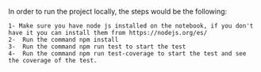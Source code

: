 In order to run the project locally, the steps would be the following:

    1- Make sure you have node js installed on the notebook, if you don't have it you can install them from https://nodejs.org/es/
    2-  Run the command npm install 
    3-  Run the command npm run test to start the test 
    4-  Run the command npm run test-coverage to start the test and see the coverage of the test.